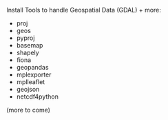 Install Tools to handle Geospatial Data (GDAL) + more:

* proj
* geos
* pyproj
* basemap
* shapely
* fiona
* geopandas
* mplexporter
* mplleaflet
* geojson
* netcdf4python

(more to come)
